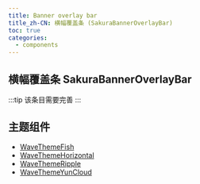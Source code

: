 ```yaml
---
title: Banner overlay bar
title_zh-CN: 横幅覆盖条 (SakuraBannerOverlayBar)
toc: true
categories:
  - components
---
```


## 横幅覆盖条 SakuraBannerOverlayBar

:::tip
该条目需要完善
:::

<!-- TODO -->

## 主题组件

- [WaveThemeFish](/components-themes/WaveThemeFish)
- [WaveThemeHorizontal](/components-themes/WaveThemeHorizontal)
- [WaveThemeRipple](/components-themes/WaveThemeRipple)
- [WaveThemeYunCloud](/components-themes/WaveThemeYunCloud)
